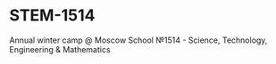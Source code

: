 # STEM-1514
Annual winter camp @ Moscow School №1514 - Science, Technology, Engineering &amp; Mathematics
